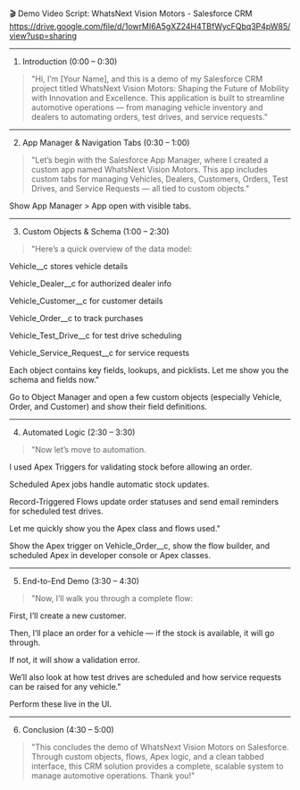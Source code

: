 🎬 Demo Video Script: WhatsNext Vision Motors - Salesforce CRM
https://drive.google.com/file/d/1owrMI6A5gXZ24H4TBfWycFQbq3P4pW85/view?usp=sharing

---

1. Introduction (0:00 – 0:30)

> "Hi, I’m [Your Name], and this is a demo of my Salesforce CRM project titled WhatsNext Vision Motors: Shaping the Future of Mobility with Innovation and Excellence.
This application is built to streamline automotive operations — from managing vehicle inventory and dealers to automating orders, test drives, and service requests."




---

2. App Manager & Navigation Tabs (0:30 – 1:00)

> "Let’s begin with the Salesforce App Manager, where I created a custom app named WhatsNext Vision Motors.
This app includes custom tabs for managing Vehicles, Dealers, Customers, Orders, Test Drives, and Service Requests — all tied to custom objects."



Show App Manager > App open with visible tabs.


---

3. Custom Objects & Schema (1:00 – 2:30)

> "Here’s a quick overview of the data model:

Vehicle__c stores vehicle details

Vehicle_Dealer__c for authorized dealer info

Vehicle_Customer__c for customer details

Vehicle_Order__c to track purchases

Vehicle_Test_Drive__c for test drive scheduling

Vehicle_Service_Request__c for service requests


Each object contains key fields, lookups, and picklists. Let me show you the schema and fields now."



Go to Object Manager and open a few custom objects (especially Vehicle, Order, and Customer) and show their field definitions.


---

4. Automated Logic (2:30 – 3:30)

> "Now let’s move to automation.

I used Apex Triggers for validating stock before allowing an order.

Scheduled Apex jobs handle automatic stock updates.

Record-Triggered Flows update order statuses and send email reminders for scheduled test drives.


Let me quickly show you the Apex class and flows used."



Show the Apex trigger on Vehicle_Order__c, show the flow builder, and scheduled Apex in developer console or Apex classes.


---

5. End-to-End Demo (3:30 – 4:30)

> "Now, I’ll walk you through a complete flow:

First, I’ll create a new customer.

Then, I’ll place an order for a vehicle — if the stock is available, it will go through.

If not, it will show a validation error.

We’ll also look at how test drives are scheduled and how service requests can be raised for any vehicle."




Perform these live in the UI.


---

6. Conclusion (4:30 – 5:00)

> "This concludes the demo of WhatsNext Vision Motors on Salesforce.
Through custom objects, flows, Apex logic, and a clean tabbed interface, this CRM solution provides a complete, scalable system to manage automotive operations.
Thank you!"
